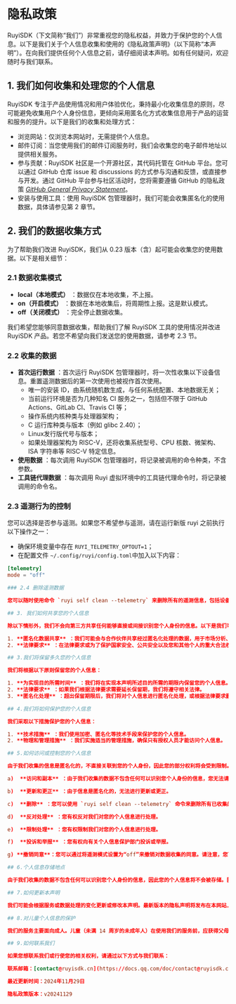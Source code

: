 # 隐私政策

RuyiSDK（下文简称“我们”）非常重视您的隐私权益，并致力于保护您的个人信息。以下是我们关于个人信息收集和使用的《隐私政策声明》（以下简称“本声明”）。在向我们提供任何个人信息之前，请仔细阅读本声明。如有任何疑问，欢迎随时与我们联系。

## 1. 我们如何收集和处理您的个人信息

RuyiSDK 专注于产品使用情况和用户体验优化，秉持最小化收集信息的原则，尽可能避免收集用户个人身份信息，更倾向采用匿名化方式收集信息用于产品的运营和服务的提升。以下是我们的收集和处理方式：

- 浏览网站：仅浏览本网站时，无需提供个人信息。
- 邮件订阅：当您使用我们的邮件订阅服务时，我们会收集您的电子邮件地址以提供相关服务。
- 参与贡献：RuyiSDK 社区是一个开源社区，其代码托管在 GitHub 平台。您可以通过 GitHub 仓库 issue 和 discussions 的方式参与沟通和反馈，或直接参与开发。通过 GitHub 平台参与社区活动时，您将需要遵循 GitHub 的隐私政策 [*GitHub General Privacy Statement*](https://docs.github.com/en/site-policy/privacy-policies/github-general-privacy-statement)。
- 安装与使用工具：使用 RuyiSDK 包管理器时，我们可能会收集匿名化的使用数据，具体请参见第 2 章节。

## 2. 我们的数据收集方式

为了帮助我们改进 RuyiSDK，我们从 0.23 版本（含）起可能会收集您的使用数据。以下是相关细节：

### 2.1 数据收集模式

* **local（本地模式）** ：数据仅在本地收集，不上报。
* **on（开启模式）** ：数据在本地收集后，将周期性上报。这是默认模式。
* **off（关闭模式）** ：完全停止数据收集。

我们希望您能够同意数据收集，帮助我们了解 RuyiSDK 工具的使用情况并改进 RuyiSDK 产品。若您不希望向我们发送您的使用数据，请参考 2.3 节。

### 2.2 收集的数据

* **首次运行数据** ：首次运行 RuyiSDK 包管理器时，将一次性收集以下设备信息。重置遥测数据后的第一次使用也被视作首次使用。
  * 唯一的安装 ID，由系统随机数生成，与任何系统配置、本地数据无关；
  * 当前运行环境是否为几种知名 CI 服务之一，包括但不限于 GitHub Actions、GitLab CI、Travis CI 等；
  * 操作系统内核种类与处理器架构；
  * C 运行库种类与版本（例如 glibc 2.40）；
  * Linux发行版代号与版本；
  * 如果处理器架构为 RISC-V，还将收集系统型号、CPU 核数、微架构、ISA 字符串等 RISC-V 特定信息。
* **使用数据** ：每次调用 RuyiSDK 包管理器时，将记录被调用的命令种类，不含参数。
* **工具链代理数据** ：每次调用 Ruyi 虚拟环境中的工具链代理命令时，将记录被调用的命令名。

### 2.3 遥测行为的控制

您可以选择是否参与遥测。如果您不希望参与遥测，请在运行新版 ruyi 之前执行以下操作之一：

* 确保环境变量中存在 `RUYI_TELEMETRY_OPTOUT=1`；
* 在配置文件 `~/.config/ruyi/config.toml`中加入以下内容：

```toml
[telemetry]
mode = "off"

### 2.4 删除遥测数据

您可以随时使用命令 `ruyi self clean --telemetry` 来删除所有的遥测信息，包括设备信息。

## 3. 我们如何共享您的个人信息

除以下情形外，我们不会向第三方共享任何能够直接或间接识别您个人身份的信息。以下是我们可能共享信息的情形：

1. **匿名化数据共享** ：我们可能会与合作伙伴共享经过匿名化处理的数据，用于市场分析、产品改进等目的。这些数据不包含任何可以识别您个人身份的信息。
2. **法律要求** ：在法律要求或为了保护国家安全、公共安全以及您和其他个人的重大合法权益的情况下，我们可能会根据法律要求共享信息。

## 3.我们将保留多久您的个人信息

我们将根据以下原则保留您的个人信息：

1. **为实现目的所需时间** ：我们将在实现本声明所述目的所需的期限内保留您的个人信息。
2. **法律要求** ：如果我们根据法律要求需要延长保留期，我们将遵守相关法律。
3. **匿名化处理** ：超出保留期限后，我们将对个人信息进行匿名化处理，或根据法律要求删除。

## 4.我们将如何保护您的个人信息

我们采取以下措施保护您的个人信息：

1. **技术措施** ：我们使用加密、匿名化等技术手段来保护您的个人信息。
2. **物理和管理措施** ：我们实施适当的管理措施，确保只有授权人员才能访问个人信息。

## 5.如何访问或控制您的个人信息

由于我们收集的信息是匿名化的，不直接关联到您的个人身份，因此您的部分权利将会受到限制。但是，我们仍然承诺尊重您的隐私权益：

a)  **访问和副本** ：由于我们收集的数据不包含任何可以识别您个人身份的信息，您无法请求访问或获取具体个人信息，但可以查看我们收集的数据类型。

b)  **更新和更正** ：由于信息是匿名化的，无法进行更新或更正。

c)  **删除** ：您可以使用 `ruyi self clean --telemetry` 命令来删除所有已收集的遥测数据。

d)  **反对处理** ：您有权反对我们对您的个人信息进行处理。

e)  **限制处理** ：您有权限制我们对您的个人信息进行处理。

f)  **投诉和举报** ：您有权向有关个人信息保护部门投诉或举报。

g) **撤销同意**：您可以通过将遥测模式设置为“off”来撤销对数据收集的同意。请注意，您可以改变您授权我们继续收集个人信息的范围或撤回您的授权，但您撤回同意或授权的决定，不会影响此前基于您的授权而开展的个人信息处理行为。

## 6.个人信息存储地点

由于我们收集的数据不包含任何可以识别您个人身份的信息，因此您的个人信息将不会被存储。匿名化处理后的数据将被存储在中华人民共和国境内符合法律法规要求的服务器上。

## 7.如何更新本声明

我们可能会根据服务或数据处理的变化更新或修改本声明。最新版本的隐私声明将发布在本网站上，并自发布时立即生效。建议您定期查看本声明以了解任何更改。

## 8.对儿童个人信息的保护

我们的服务主要面向成人。儿童（未满 14 周岁的未成年人）在使用我们的服务前，应获得父母或监护人的同意。

## 9.如何联系我们

如果您想联系我们或行使您的相关权利，请通过以下方式与我们联系：

联系邮箱：[contact@ruyisdk.cn](https://docs.qq.com/doc/contact@ruyisdk.cn)

最近更新时间：2024年11月29日

隐私政策版本：v20241129
